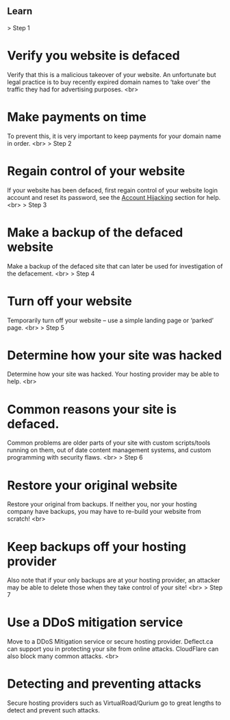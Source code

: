 
## Learn

&gt; Step 1
# Verify you website is defaced

 Verify that this is a malicious takeover of your website. An unfortunate but legal practice is to buy recently expired domain names to ‘take over’ the traffic they had for advertising purposes.
&lt;br&gt;
# Make payments on time
To prevent this, it is very important to keep payments for your domain name in order.
&lt;br&gt;
&gt; Step 2
# Regain control of your website

If your website has been defaced, first regain control of your website login account and reset its password, see the [Account Hijacking](en/topics/practice-1-emergencies/2-account-hijacked/1-1-intro.md) section for help.
&lt;br&gt;
&gt; Step 3
# Make a backup of the defaced website

Make a backup of the defaced site that can later be used for investigation of the defacement.
&lt;br&gt;
&gt; Step 4
# Turn off your website

Temporarily turn off your website – use a simple landing page or ‘parked’ page.
&lt;br&gt;
&gt; Step 5
# Determine how your site was hacked

Determine how your site was hacked. Your hosting provider may be able to help.
&lt;br&gt;
# Common reasons your site is defaced.
Common problems are older parts of your site with custom scripts/tools running on them, out of date content management systems, and custom programming with security flaws.
&lt;br&gt;
&gt; Step 6
# Restore your original website

Restore your original from backups. If neither you, nor your hosting company have backups, you may have to re-build your website from scratch!
&lt;br&gt;
# Keep backups off your hosting provider
Also note that if your only backups are at your hosting provider, an attacker may be able to delete those when they take control of your site!
&lt;br&gt;
&gt; Step 7
# Use a DDoS mitigation service

Move to a DDoS Mitigation service or secure hosting provider. Deflect.ca can support you in protecting your site from online attacks. CloudFlare can also block many common attacks.
&lt;br&gt;
# Detecting and preventing attacks
Secure hosting providers such as VirtualRoad/Qurium go to great lengths to detect and prevent such attacks.
